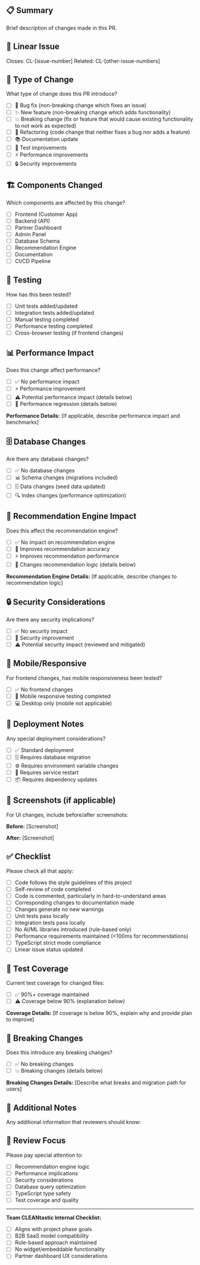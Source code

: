 ## 📋 Summary

Brief description of changes made in this PR.

## 🔗 Linear Issue

Closes: CL-[issue-number]
Related: CL-[other-issue-numbers]

## 🎯 Type of Change

What type of change does this PR introduce?

- [ ] 🐛 Bug fix (non-breaking change which fixes an issue)
- [ ] ✨ New feature (non-breaking change which adds functionality)
- [ ] 💥 Breaking change (fix or feature that would cause existing functionality to not work as expected)
- [ ] 🧹 Refactoring (code change that neither fixes a bug nor adds a feature)
- [ ] 📚 Documentation update
- [ ] 🧪 Test improvements
- [ ] ⚡ Performance improvements
- [ ] 🔒 Security improvements

## 🏗️ Components Changed

Which components are affected by this change?

- [ ] Frontend (Customer App)
- [ ] Backend (API)
- [ ] Partner Dashboard
- [ ] Admin Panel
- [ ] Database Schema
- [ ] Recommendation Engine
- [ ] Documentation
- [ ] CI/CD Pipeline

## 🧪 Testing

How has this been tested?

- [ ] Unit tests added/updated
- [ ] Integration tests added/updated
- [ ] Manual testing completed
- [ ] Performance testing completed
- [ ] Cross-browser testing (if frontend changes)

## 📊 Performance Impact

Does this change affect performance?

- [ ] ✅ No performance impact
- [ ] ⚡ Performance improvement
- [ ] ⚠️ Potential performance impact (details below)
- [ ] 🚨 Performance regression (details below)

**Performance Details:**
[If applicable, describe performance impact and benchmarks]

## 🗄️ Database Changes

Are there any database changes?

- [ ] ✅ No database changes
- [ ] 📊 Schema changes (migrations included)
- [ ] 🗄️ Data changes (seed data updated)
- [ ] 🔍 Index changes (performance optimization)

## 🤖 Recommendation Engine Impact

Does this affect the recommendation engine?

- [ ] ✅ No impact on recommendation engine
- [ ] 🎯 Improves recommendation accuracy
- [ ] ⚡ Improves recommendation performance
- [ ] 🔄 Changes recommendation logic (details below)

**Recommendation Engine Details:**
[If applicable, describe changes to recommendation logic]

## 🔒 Security Considerations

Are there any security implications?

- [ ] ✅ No security impact
- [ ] 🔐 Security improvement
- [ ] ⚠️ Potential security impact (reviewed and mitigated)

## 📱 Mobile/Responsive

For frontend changes, has mobile responsiveness been tested?

- [ ] ✅ No frontend changes
- [ ] 📱 Mobile responsive testing completed
- [ ] 💻 Desktop only (mobile not applicable)

## 🚀 Deployment Notes

Any special deployment considerations?

- [ ] ✅ Standard deployment
- [ ] 🗄️ Requires database migration
- [ ] ⚙️ Requires environment variable changes
- [ ] 🔄 Requires service restart
- [ ] 📦 Requires dependency updates

## 📸 Screenshots (if applicable)

For UI changes, include before/after screenshots:

**Before:**
[Screenshot]

**After:**
[Screenshot]

## ✅ Checklist

Please check all that apply:

- [ ] Code follows the style guidelines of this project
- [ ] Self-review of code completed
- [ ] Code is commented, particularly in hard-to-understand areas
- [ ] Corresponding changes to documentation made
- [ ] Changes generate no new warnings
- [ ] Unit tests pass locally
- [ ] Integration tests pass locally
- [ ] No AI/ML libraries introduced (rule-based only)
- [ ] Performance requirements maintained (<100ms for recommendations)
- [ ] TypeScript strict mode compliance
- [ ] Linear issue status updated

## 🧪 Test Coverage

Current test coverage for changed files:

- [ ] ✅ 90%+ coverage maintained
- [ ] ⚠️ Coverage below 90% (explanation below)

**Coverage Details:**
[If coverage is below 90%, explain why and provide plan to improve]

## 🔄 Breaking Changes

Does this introduce any breaking changes?

- [ ] ✅ No breaking changes
- [ ] 💥 Breaking changes (details below)

**Breaking Changes Details:**
[Describe what breaks and migration path for users]

## 📝 Additional Notes

Any additional information that reviewers should know:

## 🎯 Review Focus

Please pay special attention to:

- [ ] Recommendation engine logic
- [ ] Performance implications
- [ ] Security considerations
- [ ] Database query optimization
- [ ] TypeScript type safety
- [ ] Test coverage and quality

---

**Team CLEANtastic Internal Checklist:**

- [ ] Aligns with project phase goals
- [ ] B2B SaaS model compatibility
- [ ] Rule-based approach maintained
- [ ] No widget/embeddable functionality
- [ ] Partner dashboard UX considerations
